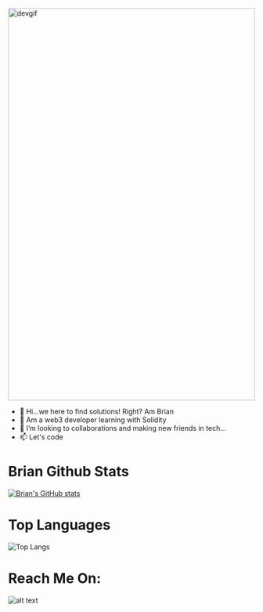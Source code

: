 
<!---
mairura/mairura is a ✨ special ✨ repository because its `README.md` (this file) appears on your GitHub profile.
You can click the Preview link to take a look at your changes.
--->
<img src="https://media.giphy.com/media/WTjXuYA2y4o3UZly3W/giphy.gif" alt="devgif" width="100%" height="800px" />

- 👋 Hi...we here to find solutions! Right? Am Brian
- 👀 Am a web3 developer learning with Solidity
- 💞️ I’m looking to collaborations and making new friends in tech...
- 📫 Let's code

# Brian Github Stats 

[![Brian's GitHub stats](https://github-readme-stats.vercel.app/api?username=mairura&count_private=true&show_icons=true&theme=merko)](https://github.com/mairura/github-readme-stats)

# Top Languages

![Top Langs](https://github-readme-stats.vercel.app/api/top-langs/?username=mairura&theme=tokyonight)

# Reach Me On:

![alt text](https://img.shields.io/badge/-LinkedIn-0e76a8?style=plastic&logo=linkedIn)</a>
